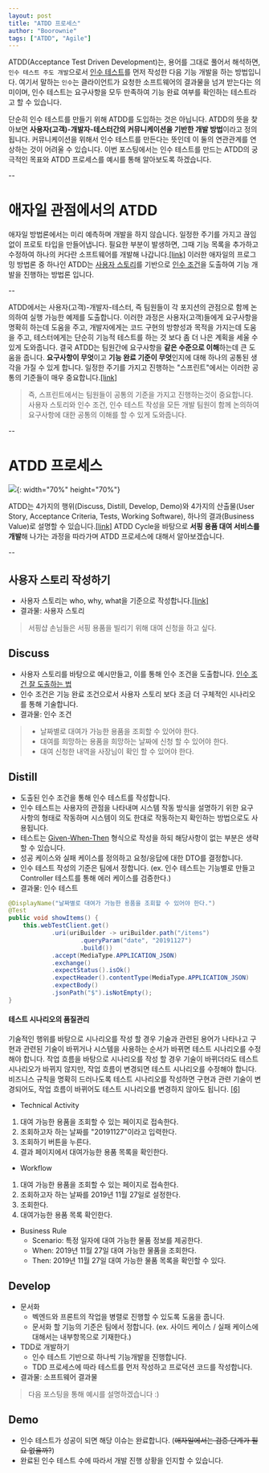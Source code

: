 ```yaml
---
layout: post
title: "ATDD 프로세스"
author: "Boorownie"
tags: ["ATDD", "Agile"]
---
```


ATDD(Acceptance Test Driven Development)는, 용어를 그대로 풀어서 해석하면, `인수 테스트 주도 개발`으로서
[인수 테스트](https://www.agilealliance.org/glossary/acceptance)를 먼저 작성한 다음 기능 개발을 하는 방법입니다.
여기서 말하는 `인수`는 클라이언트가 요청한 소프트웨어의 결과물을 넘겨 받는다는 의미이며, 인수 테스트는 요구사항을 모두 만족하여 기능 완료 여부를 확인하는 테스트라고 할 수 있습니다.

단순히 인수 테스트를 만들기 위해 ATDD를 도입하는 것은 아닙니다.
ATDD의 뜻을 찾아보면 **사용자(고객)-개발자-테스터간의 커뮤니케이션을 기반한 개발 방법**이라고 정의됩니다.
커뮤니케이션을 위해서 인수 테스트를 만든다는 뜻인데 이 둘의 연관관계를 연상하는 것이 어려울 수 있습니다.
이번 포스팅에서는 인수 테스트를 만드는 ATDD의 궁극적인 목표와 ATDD 프로세스를 예시를 통해 알아보도록 하겠습니다.

--
# 애자일 관점에서의 ATDD
<!-- ![](https://blog.ganttpro.com/wp-content/uploads/2016/11/waterfall-and-agile-methods.jpg){: width="70%" height="70%"} -->

애자일 방법론에서는 미리 예측하며 개발을 하지 않습니다. 일정한 주기를 가지고 끊임없이 프로토 타입을 만들어냅니다.
필요한 부분이 발생하면, 그때 기능 목록을 추가하고 수정하여 하나의 커다란 소프트웨어를 개발해 나갑니다.[[link]](https://en.wikipedia.org/wiki/Agile_software_development)
이러한 애자일의 프로그밍 방법론 중 하나인 ATDD는 [사용자 스토리](https://www.agilealliance.org/glossary/user-stories)를 기반으로
[인수 조건](https://www.altexsoft.com/blog/business/acceptance-criteria-purposes-formats-and-best-practices/)을 도출하여
기능 개발을 진행하는 방법론 입니다.

--
<!-- ![](https://ticketmastertech.files.wordpress.com/2016/05/agree.jpg) -->

ATDD에서는 사용자(고객)-개발자-테스터, 즉 팀원들이 각 포지션의 관점으로 함께 논의하여 실행 가능한 예제를 도출합니다.
이러한 과정은 사용자(고객)들에게 요구사항을 명확히 하는데 도움을 주고, 개발자에게는 코드 구현의 방향성과 목적을 가지는데 도움을 주고, 테스터에게는 단순히 기능적 테스트를 하는 것 보다 좀 더 나은 계획을 세울 수 있게 도와줍니다.
결국 ATDD는 팀원간에 요구사항을 **같은 수준으로 이해**하는데 큰 도움을 줍니다.
**요구사항이 무엇**이고 **기능 완료 기준이 무엇**인지에 대해 하나의 공통된 생각을 가질 수 있게 합니다.
일정한 주기를 가지고 진행하는 "스프린트"에서는 이러한 공통의 기준들이 매우 중요합니다.[[link]](https://codoid.com/acceptance-test-driven-development-atdd)

> 즉, 스프린트에서는 팀원들이 공통의 기준을 가지고 진행하는것이 중요합니다. 사용자 스토리와 인수 조건, 인수 테스트 작성을 모든 개발 팀원이 함께 논의하여 요구사항에 대한 공통의 이해를 할 수 있게 도와줍니다.

--
# ATDD 프로세스
![](https://user-images.githubusercontent.com/4353846/69546748-aba00e00-0fd7-11ea-9d83-ad4a7b025832.png){: width="70%" height="70%"}

ATDD는 4가지의 행위(Discuss, Distill, Develop, Demo)와
4가지의 산출물(User Story, Acceptance Criteria, Tests, Working Software),
하나의 결과(Business Value)로 설명할 수 있습니다.[[link]](https://mysoftwarequality.wordpress.com/2013/11/12/when-something-works-share-it)
ATDD Cycle을 바탕으로 **서핑 용품 대여 서비스를 개발**해 나가는 과정을 따라가며 ATDD 프로세스에 대해서 알아보겠습니다.

--
## 사용자 스토리 작성하기
- 사용자 스토리는 who, why, what을 기준으로 작성합니다.[[link]](https://www.agilealliance.org/glossary/user-story-template)
- 결과물: 사용자 스토리
> 서핑샵 손님들은 서핑 용품을 빌리기 위해 대여 신청을 하고 싶다.

## Discuss
- 사용자 스토리를 바탕으로 예시만들고, 이를 통해 인수 조건을 도출합니다. [인수 조건 잘 도출하는 법](https://agileforgrowth.com/blog/acceptance-criteria-checklist/)
- 인수 조건은 기능 완료 조건으로서 사용자 스토리 보다 조금 더 구체적인 시나리오를 통해 기술합니다.
- 결과물: 인수 조건
> - 날짜별로 대여가 가능한 용품을 조회할 수 있어야 한다.
> - 대여를 희망하는 용품을 희망하는 날짜에 신청 할 수 있어야 한다.
> - 대여 신청한 내역을 사장님이 확인 할 수 있어야 한다.

## Distill
- 도출된 인수 조건을 통해 인수 테스트를 작성합니다.
- 인수 테스트는 사용자의 관점을 나타내며 시스템 작동 방식을 설명하기 위한 요구 사항의 형태로 작동하며 시스템이 의도 한대로 작동하는지 확인하는 방법으로도 사용됩니다.
- 테스트는 [Given-When-Then](https://www.agilealliance.org/glossary/gwt) 형식으로 작성을 하되 해당사항이 없는 부분은 생략할 수 있습니다.
- 성공 케이스와 실패 케이스를 정의하고 요청/응답에 대한 DTO를 결정합니다.
- 인수 테스트 작성의 기준은 팀에서 정합니다. (ex. 인수 테스트는 기능별로 만들고 Controller 테스트를 통해 에러 케이스를 검증한다.)
- 결과물: 인수 테스트
>
```java
@DisplayName("날짜별로 대여가 가능한 용품을 조회할 수 있어야 한다.")
@Test
public void showItems() {
    this.webTestClient.get()
            .uri(uriBuilder -> uriBuilder.path("/items")
                    .queryParam("date", "20191127")
                    .build())
            .accept(MediaType.APPLICATION_JSON)
            .exchange()
            .expectStatus().isOk()
            .expectHeader().contentType(MediaType.APPLICATION_JSON)
            .expectBody()
            .jsonPath("$").isNotEmpty();
}
```

#### 테스트 시나리오의 품질관리

<!-- ![](https://gojko.net/assets/three_levels.png) -->
기술적인 행위를 바탕으로 시나리오를 작성 할 경우 기술과 관련된 용어가 나타나고 구현과 관련된 기술이 바뀌거나 시스템을 사용하는 순서가 바뀌면 테스트 시나리오를 수정해야 합니다.
작업 흐름을 바탕으로 시나리오를 작성 할 경우 기술이 바뀌더라도 테스트 시나리오가 바뀌지 않지만, 작업 흐름이 변경되면 테스트 시나리오를 수정해야 합니다.
비즈니스 규칙을 명확히 드러나도록 테스트 시나리오를 작성하면 구현과 관련 기술이 변경되어도, 작업 흐름이 바뀌어도 테스트 시나리오를 변경하지 않아도 됩니다.
[[6]](https://gojko.net/2010/04/13/how-to-implement-ui-testing-without-shooting-yourself-in-the-foot-2)

- Technical Activity
1. 대여 가능한 용품을 조회할 수 있는 페이지로 접속한다.
2. 조회하고자 하는 날짜를 "20191127"이라고 입력한다.
4. 조회하기 버튼을 누른다.
5. 결과 페이지에서 대여가능한 용품 목록을 확인한다.

- Workflow
1. 대여 가능한 용품을 조회할 수 있는 페이지로 접속한다.
3. 조회하고자 하는 날짜를 2019년 11월 27일로 설정한다.
4. 조회한다.
5. 대여가능한 용품 목록 확인한다.

- Business Rule
  - Scenario: 특정 일자에 대여 가능한 물품 정보를 제공한다.
  - When: 2019년 11월 27일 대여 가능한 물품을 조회한다.
  - Then: 2019년 11월 27일 대여 가능한 물품 목록을 확인할 수 있다.

## Develop
- 문서화
    - 벡엔드와 프론트의 작업을 병렬로 진행할 수 있도록 도움을 줍니다.
    - 문서화 할 기능의 기준은 팀에서 정합니다. (ex. 사이드 케이스 / 실패 케이스에 대해서는 내부항목으로 기재한다.)
- TDD로 개발하기
    - 인수 테스트 기반으로 하나씩 기능개발을 진행합니다.
    - TDD 프로세스에 따라 테스트를 먼저 작성하고 프로덕션 코드를 작성합니다.
- 결과물: 소프트웨어 결과물
> 다음 포스팅을 통해 예시를 설명하겠습니다 :)

## Demo
- 인수 테스트가 성공이 되면 해당 이슈는 완료합니다. (~~애자일에서는 검증 단계가 필요 없을까?~~)
- 완료된 인수 테스트 수에 따라서 개발 진행 상황을 인지할 수 있습니다.